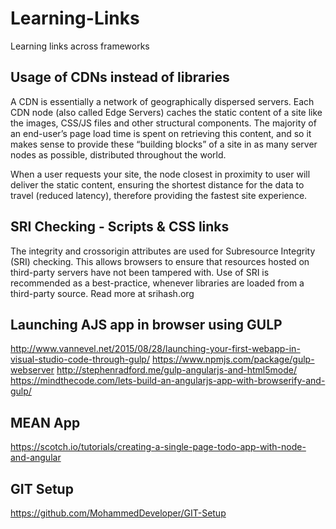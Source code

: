 # Learning-Links
Learning links across frameworks

## Usage of CDNs instead of libraries
A CDN is essentially a network of geographically dispersed servers. Each CDN node (also called Edge Servers) caches the static content of a site like the images, CSS/JS files and other structural components. The majority of an end-user’s page load time is spent on retrieving this content, and so it makes sense to provide these “building blocks” of a site in as many server nodes as possible, distributed throughout the world.

When a user requests your site, the node closest in proximity to user will deliver the static content, ensuring the shortest distance for the data to travel (reduced latency), therefore providing the fastest site experience.

## SRI Checking - Scripts & CSS links
The integrity and crossorigin attributes are used for Subresource Integrity (SRI) checking. This allows browsers to ensure that resources hosted on third-party servers have not been tampered with. Use of SRI is recommended as a best-practice, whenever libraries are loaded from a third-party source. Read more at srihash.org

## Launching AJS app in browser using GULP
http://www.vannevel.net/2015/08/28/launching-your-first-webapp-in-visual-studio-code-through-gulp/
https://www.npmjs.com/package/gulp-webserver
http://stephenradford.me/gulp-angularjs-and-html5mode/
https://mindthecode.com/lets-build-an-angularjs-app-with-browserify-and-gulp/

## MEAN App
https://scotch.io/tutorials/creating-a-single-page-todo-app-with-node-and-angular

## GIT Setup
https://github.com/MohammedDeveloper/GIT-Setup

